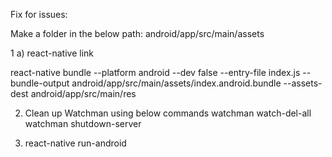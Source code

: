 Fix for issues:

Make a folder in the below path:
       android/app/src/main/assets

   1 a) react-native link 


react-native bundle --platform android --dev false --entry-file index.js --bundle-output android/app/src/main/assets/index.android.bundle --assets-dest android/app/src/main/res

   2) Clean up Watchman using below commands
      watchman watch-del-all
      watchman shutdown-server

   3) react-native run-android
